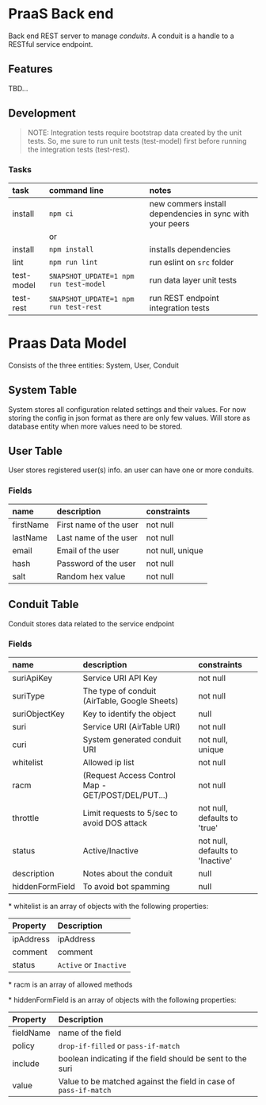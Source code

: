 PraaS Back end
==============
Back end REST server to manage *conduits*. A conduit is a handle to a RESTful service endpoint.

Features
--------
TBD...

Development
-----------
> NOTE:
> Integration tests require bootstrap data created by the unit tests. So,
> me sure to run unit tests (test-model) first before running the
> integration tests (test-rest).

### Tasks
|  task     | command line                             | notes                                                   |
|:----------|:-----------------------------------------|:--------------------------------------------------------|
| install   |```npm ci```                              | new commers install dependencies in sync with your peers|
|           |    or                                    |                                                         |
| install   |```npm install```                         | installs dependencies                                   |
| lint      |```npm run lint```                        | run eslint on `src` folder                              |
| test-model|```SNAPSHOT_UPDATE=1 npm run test-model```| run data layer unit tests                               |
| test-rest |```SNAPSHOT_UPDATE=1 npm run test-rest``` | run REST endpoint integration tests                     |

# Praas Data Model

Consists of the three entities: System, User, Conduit

## System Table

System stores all configuration related settings and their values.
For now storing the config in json format as there are
only few values. Will store as database entity when more values need
to be stored.

## User Table

User stores registered user(s) info. an user can have one or more conduits.

### Fields

|  name     | description          | constraints       |
|:----------|:---------------------|:------------------|
| firstName |First name of the user| not null          |
| lastName  |Last name of the user | not null          |
| email     |Email of the user     | not null, unique  |
| hash      |Password of the user  | not null          |
| salt      |Random hex value      | not null          |

## Conduit Table

Conduit stores data related to the service endpoint

### Fields

|  name           | description                                       | constraints                    |
|:----------------|:--------------------------------------------------|:-------------------------------|
| suriApiKey      |Service URI API Key                                |not null                        |
| suriType        |The type of conduit (AirTable, Google Sheets)      |not null                        |
| suriObjectKey   |Key to identify the object                         |null                            |
| suri            |Service URI (AirTable URI)                         |not null                        |
| curi            |System generated conduit URI                       |not null, unique                |
| whitelist       |Allowed ip list                                    |not null                        |
| racm            |(Request Access Control Map - GET/POST/DEL/PUT...) |not null                        |
| throttle        |Limit requests to 5/sec to avoid DOS attack        |not null, defaults to 'true'    |
| status          |Active/Inactive                                    |not null, defaults to 'Inactive'|
| description     |Notes about the conduit                            |null                            |
| hiddenFormField |To avoid bot spamming                              |null                            |

\* whitelist is an array of objects with the following properties:

| Property  | Description        |
|:----------|:-------------------|
| ipAddress | ipAddress          |
| comment   | comment            |
| status    | `Active` or `Inactive` |

\* racm is an array of allowed methods

\* hiddenFormField is an array of objects with the following properties:

| Property  | Description                     |
|:----------|:--------------------------------|
| fieldName | name of the field               |
| policy    | `drop-if-filled` or `pass-if-match` |
| include   | boolean indicating if the field should be sent to the suri |
| value     | Value to be matched against the field in case of `pass-if-match` |
